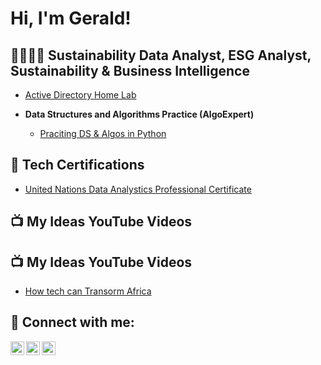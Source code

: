 <h1>Hi, I'm Gerald! </h1>

<h2>👨🏽‍💻🌿  Sustainability Data Analyst, ESG Analyst, Sustainability & Business Intelligence</h2>

- [Active Directory Home Lab](https://github.com/Gerald-Imo/Gerald-Imo/edit/main/README.md)

- <b>Data Structures and Algorithms Practice (AlgoExpert)</b>
  - [Praciting DS & Algos in Python](https://github.com/joshmadakor1/Algorithms-Practice)

<h2>📄 Tech Certifications</h2>

- [United Nations Data Analystics Professional Certificate](https://www.credential.net/d71fa732-7705-4986-b836-19501c48c348#acc.BuIbaqCj)

<h2>📺 My Ideas YouTube Videos</h3><h2>📺 My Ideas YouTube Videos</h2>

- [How tech can Transorm Africa](https://www.youtube.com/watch?v=dTtuKL-E5M4&ab_channel=GeraldImo)


<h2> 🤳 Connect with me:</h2>

[<img align="left" alt="JoshMadakor | YouTube" width="22px" src="https://cdn.jsdelivr.net/npm/simple-icons@v3/icons/youtube.svg" />][youtube]
[<img align="left" alt="JoshMadakor | Twitter" width="22px" src="https://cdn.jsdelivr.net/npm/simple-icons@v3/icons/twitter.svg" />][twitter]
[<img align="left" alt="JoshMadakor | LinkedIn" width="22px" src="https://cdn.jsdelivr.net/npm/simple-icons@v3/icons/linkedin.svg" />][linkedin]


[twitter]: https://twitter.com/joshmadakor
[youtube]: https://www.youtube.com/c/joshmadakor
[linkedin]: https://www.linkedin.com/in/gerald-imo/

<!--
**joshmadakor1/joshmadakor1** is a ✨ _special_ ✨ repository because its `README.md` (this file) appears on your GitHub profile.

Here are some ideas to get you started:

- 🔭 I’m currently working on 
- 🌱 I’m currently learning ...
- 👯 I’m looking to collaborate on ...
- 🤔 I’m looking for help with ...
- 💬 Ask me about ...
- 📫 How to reach me: ...
- 😄 Pronouns: ...
- ⚡ Fun fact: ...
-->
